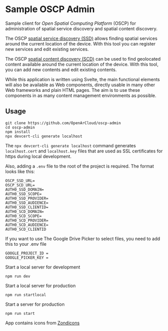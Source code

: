 # **Sample OSCP Admin**

Sample client for _Open Spatial Computing Platform_ (OSCP) for administration
of spatial service discovery and spatial content discovery.

The OSCP [spatial service discovery (SSD)](https://github.com/OpenArCloud/oscp-spatial-service-discovery)
allows finding spatial services around the current location of the device.
With this tool you can register new services and edit existing services.

The OSCP [spatial content discovery (SCD)](https://github.com/OpenArCloud/oscp-spatial-content-discovery)
can be used to find geolocated content available around the current location of the device.
With this tool, you can add new contents and edit existing contents.

While this application is written using Svelte, the main functional elements
will also be available as Web components, directly usable in many other Web
frameworks and plain HTML pages. The aim is to use these
components in as many content management environments as possible.


## Usage
```
git clone https://github.com/OpenArCloud/oscp-admin
cd oscp-admin
npm install
npx devcert-cli generate localhost
```

The `npx devcert-cli generate localhost` command generates `localhost.cert` and
`localhost.key` files that are used as SSL certificates for https during local
development.


Also, adding a `.env` file to the root of the project is required. The format
looks like this:
```
OSCP_SSD_URL=
OSCP_SCD_URL=
AUTH0_SSD_DOMAIN=
AUTH0_SSD_SCOPE=
AUTH0_SSD_PROVIDER=
AUTH0_SSD_AUDIENCE=
AUTH0_SSD_CLIENTID=
AUTH0_SCD_DOMAIN=
AUTH0_SCD_SCOPE=
AUTH0_SCD_PROVIDER=
AUTH0_SCD_AUDIENCE=
AUTH0_SCD_CLIENTID
```

If you want to use The Google Drive Picker to select files, you
need to add this to your .env file
```
GOOGLE_PROJECT_ID =
GOOGLE_PICKER_KEY =
```

Start a local server for development
```
npm run dev
```

Start a local server for production
```
npm run startlocal
```

Start a server for production
```
npm run start
```

App contains icons from <a href="https://www.zondicons.com/" title="zondicons">Zondicons</a>
